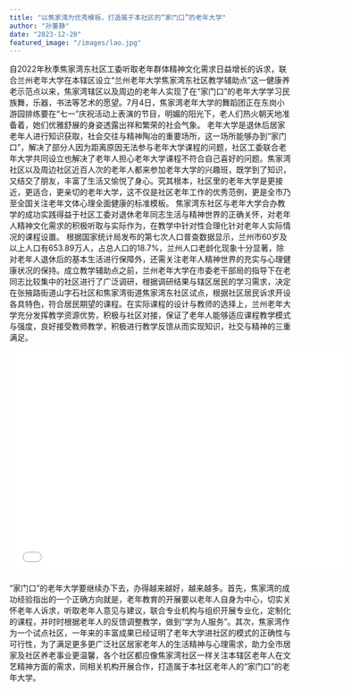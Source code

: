 ```yaml
---
title: "以焦家湾为优秀模板，打造属于本社区的“家门口”的老年大学"
author: "孙董静"
date: "2023-12-20"
featured_image: "/images/lao.jpg"
---
```



自2022年秋季焦家湾东社区工委听取老年群体精神文化需求日益增长的诉求，联合兰州老年大学在本辖区设立“兰州老年大学焦家湾东社区教学辅助点”这一健康养老示范点以来，焦家湾辖区以及周边的老年人实现了在“家门口”的老年大学学习民族舞，乐器，书法等艺术的愿望。7月4日，焦家湾老年大学的舞蹈团正在东岗小游园排练要在“七一”庆祝活动上表演的节目，明媚的阳光下，老人们热火朝天地准备着，她们优雅舒展的身姿透露出祥和繁荣的社会气象。
老年大学是退休后居家老年人进行知识获取，社会交往与精神陶冶的重要场所，这一场所能够办到“家门口”，解决了部分人因为距离原因无法参与老年大学课程的问题，社区工委联合老年大学共同设立也解决了老年人担心老年大学课程不符合自己喜好的问题。焦家湾社区以及周边社区近百人次的老年人都来参加老年大学的兴趣班，既学到了知识，又结交了朋友，丰富了生活又愉悦了身心。究其根本，社区里的老年大学是更接近，更适合，更亲切的老年大学，这不仅是社区老年工作的优秀范例，更是全市乃至全国关注老年文体心理全面健康的标准模板。
焦家湾东社区与老年大学合办教学的成功实践得益于社区工委对退休老年同志生活与精神世界的正确关怀，对老年人精神文化需求的积极听取与实际作为，在教学中针对性合理化针对老年人实际情况的课程设置。
根据国家统计局发布的第七次人口普查数据显示，兰州市60岁及以上人口有653.89万人，占总人口的18.7%，兰州人口老龄化现象十分显著，除对老年人退休后的基本生活进行保障外，还需关注老年人精神世界的充实与心理健康状况的保持。成立教学辅助点之前，兰州老年大学在市委老干部局的指导下在老同志比较集中的社区进行了广泛调研，根据调研结果与辖区居民的学习需求，决定在张掖路街道山字石社区和焦家湾街道焦家湾东社区试点，根据社区居民诉求开设各具特色，符合居民期望的课程。在实际课程的设计与教师的选择上，兰州老年大学充分发挥教学资源优势，积极与社区对接，保证了老年人能够适应课程教学模式与强度，良好接受教师教学，积极进行教学反馈从而实现知识，社交与精神的三重满足。

<iframe src="//player.bilibili.com/player.html?aid=580098563&bvid=BV1H64y1W7B4&cid=1375293827&p=1" scrolling="no" border="0" frameborder="no" framespacing="0" allowfullscreen="true"width="600px" height="400px"> </iframe>

“家门口”的老年大学要继续办下去，办得越来越好，越来越多。首先，焦家湾的成功经验指出的一个正确方向就是，老年教育的开展要以老年人自身为中心，切实关怀老年人诉求，听取老年人意见与建议，联合专业机构与组织开展专业化，定制化的课程，并时时根据老年人的反馈调整教学，做到“学为人服务”。其次，焦家湾作为一个试点社区，一年来的丰富成果已经证明了老年大学进社区的模式的正确性与可行性，为了满足更多更广泛社区居家老年人的生活精神与心理需求，助力全市居家及社区养老事业更温馨，各个社区都应像焦家湾社区一样关注本辖区老年人在文艺精神方面的需求，同相关机构开展合作，打造属于本社区老年人的“家门口”的老年大学。
